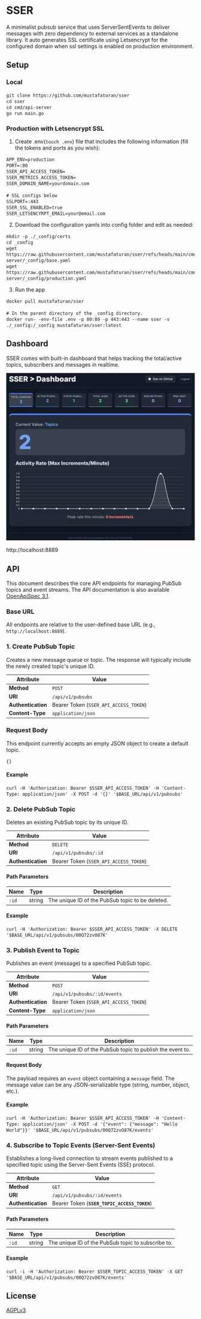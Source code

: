 # SSER

A minimalist pubsub service that uses ServerSentEvents to deliver messages with zero dependency to external services as
a standalone library. It auto generates SSL certificate using Letsencrypt for the configured domain when ssl settings
is enabled on production environment.

## Setup

### Local

```
git clone https://github.com/mustafaturan/sser
cd sser
cd cmd/api-server
go run main.go
```

### Production with Letsencrypt SSL

1. Create .env(`touch .env`) file that includes the following information (fill the tokens and ports as you wish):

```
APP_ENV=production
PORT=:80
SSER_API_ACCESS_TOKEN=
SSER_METRICS_ACCESS_TOKEN=
SSER_DOMAIN_NAME=yourdomain.com

# SSL configs below
SSLPORT=:443
SSER_SSL_ENABLED=true
SSER_LETSENCYRPT_EMAIL=your@email.com
```

2. Download the configuration yamls into config folder and edit as needed:

```
mkdir -p ./_config/certs
cd _config
wget https://raw.githubusercontent.com/mustafaturan/sser/refs/heads/main/cmd/api-server/_config/base.yaml
wget https://raw.githubusercontent.com/mustafaturan/sser/refs/heads/main/cmd/api-server/_config/production.yaml
```

3. Run the app

```
docker pull mustafaturan/sser

# In the parent directory of the _config directory.
docker run- -env-file .env -p 80:80 -p 443:443 --name sser -v ./_config:/_config mustafaturan/sser:latest
```

## Dashboard

SSER comes with built-in dashboard that helps tracking the total/active topics, subscribers and messages in realtime.

![SSER Dashboard](./docs/sser.png "SSER Dashboard")

http://localhost:8889

## API

This document describes the core API endpoints for managing PubSub topics and event streams. The API documentation is also available [OpenApiSpec 3.1](./sdks/openspec3.1/sser.yaml).

### Base URL

All endpoints are relative to the user-defined base URL (e.g., `http://localhost:8889`).

### 1. Create PubSub Topic

Creates a new message queue or topic. The response will typically include the newly created topic's unique ID.

| Attribute          | Value                                  |
| ------------------ | -------------------------------------- |
| **Method**         | `POST`                                 |
| **URI**            | `/api/v1/pubsubs`                      |
| **Authentication** | Bearer Token (`SSER_API_ACCESS_TOKEN`) |
| **Content-Type**   | `application/json`                     |

### Request Body

This endpoint currently accepts an empty JSON object to create a default topic.

```
{}
```

#### Example

```
curl -H 'Authorization: Bearer $SSER_API_ACCESS_TOKEN' -H 'Content-Type: application/json' -X POST -d '{}' '$BASE_URL/api/v1/pubsubs'
```

### 2. Delete PubSub Topic

Deletes an existing PubSub topic by its unique ID.

| Attribute          | Value                                  |
| ------------------ | -------------------------------------- |
| **Method**         | `DELETE`                               |
| **URI**            | `/api/v1/pubsubs/:id`                  |
| **Authentication** | Bearer Token (`SSER_API_ACCESS_TOKEN`) |

#### Path Parameters

| Name  | Type   | Description                                      |
| ----- | ------ | ------------------------------------------------ |
| `:id` | string | The unique ID of the PubSub topic to be deleted. |

#### Example

```
curl -H 'Authorization: Bearer $SSER_API_ACCESS_TOKEN' -X DELETE '$BASE_URL/api/v1/pubsubs/00Q72zvO87K'
```

### 3. Publish Event to Topic

Publishes an event (message) to a specified PubSub topic.

| Attribute          | Value                                  |
| ------------------ | -------------------------------------- |
| **Method**         | `POST`                                 |
| **URI**            | `/api/v1/pubsubs/:id/events`           |
| **Authentication** | Bearer Token (`SSER_API_ACCESS_TOKEN`) |
| **Content-Type**   | `application/json`                     |

#### Path Parameters

| Name  | Type   | Description                                                |
| ----- | ------ | ---------------------------------------------------------- |
| `:id` | string | The unique ID of the PubSub topic to publish the event to. |

#### Request Body

The payload requires an `event` object containing a `message` field. The message value can be any JSON-serializable type (string, number, object, etc.).

#### Example

```
curl -H 'Authorization: Bearer $SSER_API_ACCESS_TOKEN' -H 'Content-Type: application/json' -X POST -d '{"event": {"message": "Hello World"}}' '$BASE_URL/api/v1/pubsubs/00Q72zvO87K/events'
```

### 4. Subscribe to Topic Events (Server-Sent Events)

Establishes a long-lived connection to stream events published to a specified topic using the Server-Sent Events (SSE) protocol.

| Attribute          | Value                                        |
| ------------------ | -------------------------------------------- |
| **Method**         | `GET`                                        |
| **URI**            | `/api/v1/pubsubs/:id/events`                 |
| **Authentication** | Bearer Token (**`SSER_TOPIC_ACCESS_TOKEN`**) |

#### Path Parameters

| Name  | Type   | Description                                        |
| ----- | ------ | -------------------------------------------------- |
| `:id` | string | The unique ID of the PubSub topic to subscribe to. |

#### Example

```
curl -i -H 'Authorization: Bearer $SSER_TOPIC_ACCESS_TOKEN' -X GET '$BASE_URL/api/v1/pubsubs/00Q72zvO87K/events'
```

## License

[AGPLv3](https://www.gnu.org/licenses/agpl-3.0.en.html)
